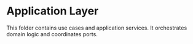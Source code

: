 # Application Layer

This folder contains use cases and application services. It orchestrates domain logic and coordinates ports.
